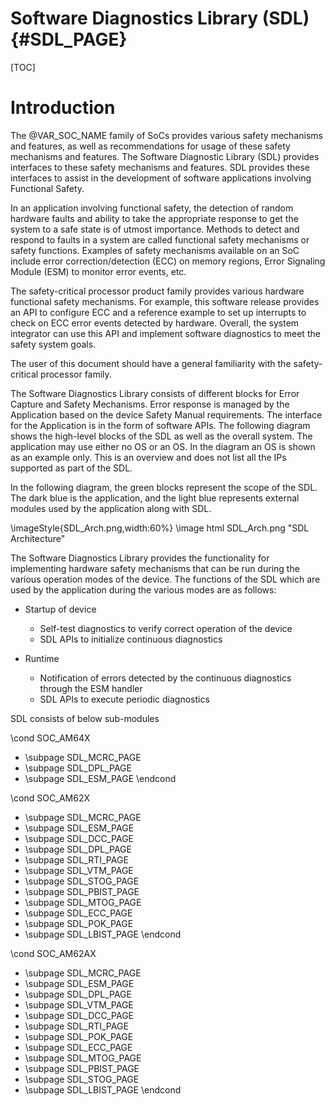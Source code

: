 # Software Diagnostics Library (SDL) {#SDL_PAGE}

[TOC]

# Introduction

The @VAR_SOC_NAME family of SoCs provides various safety mechanisms and features, as well as recommendations for usage of these safety mechanisms and features. The Software Diagnostic Library (SDL) provides interfaces to these safety mechanisms and features. SDL provides these interfaces to assist in the development of software applications involving Functional Safety.

In an application involving functional safety, the detection of random hardware faults and ability to take the appropriate response to get the system to a safe state is of utmost importance. Methods to detect and respond to faults in a system are called functional safety mechanisms or safety functions. Examples of safety mechanisms available on an SoC include error correction/detection (ECC) on memory regions, Error Signaling Module (ESM) to monitor error events, etc.

The safety-critical processor product family provides various hardware functional safety mechanisms. For example, this software release provides an API to configure ECC and a reference example to set up interrupts to check on ECC error events detected by hardware. Overall, the system integrator can use this API and implement software diagnostics to meet the safety system goals.

The user of this document should have a general familiarity with the safety-critical processor family.

The Software Diagnostics Library consists of different blocks for Error Capture and Safety Mechanisms. Error response is managed by the Application based on the device Safety Manual requirements. The interface for the Application is in the form of software APIs. The following diagram shows the high-level blocks of the SDL as well as the overall system. The application may use either no OS or an OS. In the diagram an OS is shown as an example only. This is an overview and does not list all the IPs supported as part of the SDL.

In the following diagram, the green blocks represent the scope of the SDL. The dark blue is the application, and the light blue represents external modules used by the application along with SDL.

\imageStyle{SDL_Arch.png,width:60%}
\image html SDL_Arch.png "SDL Architecture"

The Software Diagnostics Library provides the functionality for implementing hardware safety mechanisms that can be run during the various operation modes of the device. The functions of the SDL which are used by the application during the various modes are as follows:

- Startup of device
	- Self-test diagnostics to verify correct operation of the device
	- SDL APIs to initialize continuous diagnostics

- Runtime
	- Notification of errors detected by the continuous diagnostics through the ESM handler
	- SDL APIs to execute periodic diagnostics

SDL consists of below sub-modules

\cond SOC_AM64X
- \subpage SDL_MCRC_PAGE
- \subpage SDL_DPL_PAGE
- \subpage SDL_ESM_PAGE
\endcond

\cond SOC_AM62X
- \subpage SDL_MCRC_PAGE
- \subpage SDL_ESM_PAGE
- \subpage SDL_DCC_PAGE
- \subpage SDL_DPL_PAGE
- \subpage SDL_RTI_PAGE
- \subpage SDL_VTM_PAGE
- \subpage SDL_STOG_PAGE
- \subpage SDL_PBIST_PAGE
- \subpage SDL_MTOG_PAGE
- \subpage SDL_ECC_PAGE
- \subpage SDL_POK_PAGE
- \subpage SDL_LBIST_PAGE
\endcond

\cond SOC_AM62AX
- \subpage SDL_MCRC_PAGE
- \subpage SDL_ESM_PAGE
- \subpage SDL_DPL_PAGE
- \subpage SDL_VTM_PAGE
- \subpage SDL_DCC_PAGE
- \subpage SDL_RTI_PAGE
- \subpage SDL_POK_PAGE
- \subpage SDL_ECC_PAGE
- \subpage SDL_MTOG_PAGE
- \subpage SDL_PBIST_PAGE
- \subpage SDL_STOG_PAGE
- \subpage SDL_LBIST_PAGE
\endcond
